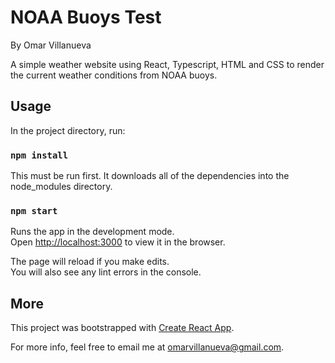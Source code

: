 # NOAA Buoys Test
By Omar Villanueva

A simple weather website using React, Typescript, HTML and CSS to render the current weather conditions from NOAA buoys.

## Usage

In the project directory, run:

### `npm install`

This must be run first. It downloads all of the dependencies into the node_modules directory.

### `npm start`

Runs the app in the development mode.\
Open [http://localhost:3000](http://localhost:3000) to view it in the browser.

The page will reload if you make edits.\
You will also see any lint errors in the console.

## More

This project was bootstrapped with [Create React App](https://github.com/facebook/create-react-app).

For more info, feel free to email me at omarvillanueva@gmail.com.
